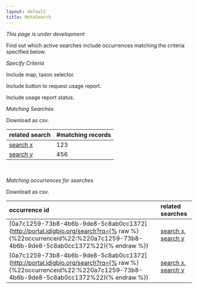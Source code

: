 ```yaml
---
layout: default
title: MetaSearch
---
```

_This page is under development_

Find out which active searches include occurrences matching the criteria specified below.

*Specify Criteria*

Include map, taxon selector.

Include button to request usage report.

Include usage report status.

*Matching Searches*

Download as csv.

related search | #matching records 
:--- | :--- 
[search x](http://gimmefreshdata.github.io/?taxonSelector=Insecta&traitSelector=&wktString=POLYGON%20((-77.54287719726562%2038.59755381474309%2C%20-77.54287719726562%2039.1833042481843%2C%20-76.55960083007812%2039.1833042481843%2C%20-76.55960083007812%2038.59755381474309%2C%20-77.54287719726562%2038.59755381474309))) | 123 | 
[search y](http://gimmefreshdata.github.io/?taxonSelector=Insecta&traitSelector=&wktString=POLYGON%20((-77.54287719726562%2038.59755381474309%2C%20-77.54287719726562%2039.1833042481843%2C%20-76.55960083007812%2039.1833042481843%2C%20-76.55960083007812%2038.59755381474309%2C%20-77.54287719726562%2038.59755381474309))) | 456 | 

<br/>

*Matching occurrences for searches*

Download as csv.

occurrence id | related searches 
:--- | :---
[0a7c1259-73b8-4b6b-9de8-5c8ab0cc1372](http://portal.idigbio.org/search?rq={% raw %}{%22occurrenceid%22:%220a7c1259-73b8-4b6b-9de8-5c8ab0cc1372%22}{% endraw %}) | [search x](http://gimmefreshdata.github.io/?limit=20&taxonSelector=Insecta&traitSelector=&wktString=POLYGON%20%28%28-77.54287719726562%2038.59755381474309%2C%20-77.54287719726562%2039.1833042481843%2C%20-76.55960083007812%2039.1833042481843%2C%20-76.55960083007812%2038.59755381474309%2C%20-77.54287719726562%2038.59755381474309%29%29), [search y](http://gimmefreshdata.github.io/?limit=20&taxonSelector=Insecta&traitSelector=&wktString=POLYGON%20%28%28-77.54287719726562%2038.59755381474309%2C%20-77.54287719726562%2039.1833042481843%2C%20-76.55960083007812%2039.1833042481843%2C%20-76.55960083007812%2038.59755381474309%2C%20-77.54287719726562%2038.59755381474309%29%29)
[0a7c1259-73b8-4b6b-9de8-5c8ab0cc1372](http://portal.idigbio.org/search?rq={% raw %}{%22occurrenceid%22:%220a7c1259-73b8-4b6b-9de8-5c8ab0cc1372%22}{% endraw %}) | [search x](http://gimmefreshdata.github.io/?limit=20&taxonSelector=Insecta&traitSelector=&wktString=POLYGON%20%28%28-77.54287719726562%2038.59755381474309%2C%20-77.54287719726562%2039.1833042481843%2C%20-76.55960083007812%2039.1833042481843%2C%20-76.55960083007812%2038.59755381474309%2C%20-77.54287719726562%2038.59755381474309%29%29), [search y](http://gimmefreshdata.github.io/?limit=20&taxonSelector=Insecta&traitSelector=&wktString=POLYGON%20%28%28-77.54287719726562%2038.59755381474309%2C%20-77.54287719726562%2039.1833042481843%2C%20-76.55960083007812%2039.1833042481843%2C%20-76.55960083007812%2038.59755381474309%2C%20-77.54287719726562%2038.59755381474309%29%29)
